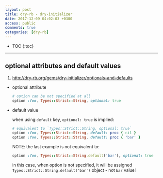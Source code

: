 ```yaml
---
layout: post
title: dry-rb - dry-initializer
date: 2017-12-09 04:02:03 +0300
access: public
comments: true
categories: [dry-rb]
---
```


<!-- more -->

* TOC
{:toc}
<hr>

optional attributes and default values
--------------------------------------

1. <http://dry-rb.org/gems/dry-initializer/optionals-and-defaults>

- optional attribute

  ```ruby
  # option can be not specified at all
  option :foo, Types::Strict::String, optional: true
  ```

- default value

  when using `default` key, `optional: true` is implied:

  ```ruby
  # equivalent to `Types::Strict::String, optional: true`
  option :foo, Types::Strict::String, default: proc { nil }
  option :foo, Types::Strict::String, default: proc { 'bar' }
  ```

  NOTE: the last example is not equivalent to:

  ```ruby
  option :foo, Types::Strict::String.default('bar'), optional: true
  ```

  in this case, when option is not specified, it will be assigned
  `Types::Strict::String.default('bar')` object - not `bar` value!
